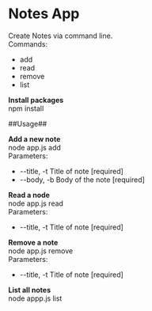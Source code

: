 # Notes App  


Create Notes via command line.  
Commands:
- add
- read
- remove
- list

**Install packages**  
npm install

##Usage##

**Add a new note**  
node app.js add  
Parameters:
- --title, -t  Title of note [required]
- --body, -b   Body of the note [required]

**Read a node**  
node app.js read  
Parameters:  
- --title, -t  Title of note [required]

**Remove a note**  
node app.js remove  
Parameters:  
- --title, -t  Title of note [required]

**List all notes**  
node appp.js list

